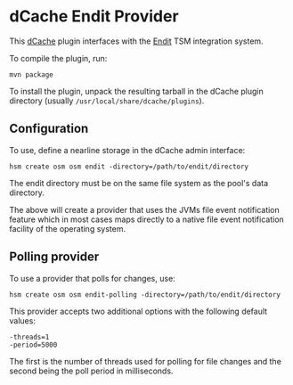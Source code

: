 dCache Endit Provider
==============================================

This [dCache] plugin interfaces with the [Endit] TSM integration system.

To compile the plugin, run:

    mvn package

To install the plugin, unpack the resulting tarball in the dCache
plugin directory (usually `/usr/local/share/dcache/plugins`).

## Configuration

To use, define a nearline storage in the dCache admin interface:

    hsm create osm osm endit -directory=/path/to/endit/directory

The endit directory must be on the same file system as the pool's
data directory.

The above will create a provider that uses the JVMs file event
notification feature which in most cases maps directly to a native
file event notification facility of the operating system. 

## Polling provider

To use a provider that polls for changes, use:

    hsm create osm osm endit-polling -directory=/path/to/endit/directory

This provider accepts two additional options with the following default
values:

    -threads=1
    -period=5000

The first is the number of threads used for polling for file changes
and the second being the poll period in milliseconds.

[dCache]: http://www.dcache.org/
[Endit]: https://github.com/maswan/endit
